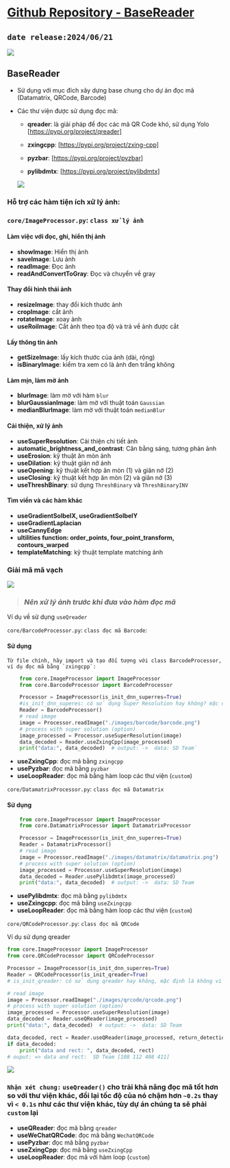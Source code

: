 # [Github Repository - BaseReader](https://github.com/ngcuongzth/BaseReaderPython.git)
## `date release:2024/06/21`

![](https://media.giphy.com/media/xT5LMywOTMWtK7iqSA/giphy.gif?cid=790b7611jqczv8h4ese9klj0b8hlm7km9u19ph8ottb9lhp7&ep=v1_gifs_search&rid=giphy.gif&ct=g)

## BaseReader 
- Sử dụng với mục đích xây dựng base chung cho dự án đọc mã (Datamatrix, QRCode, Barcode)
- Các thư viện được sử dụng đọc mã:
    
    - **qreader**: là giải pháp để đọc các mã QR Code khó, sử dụng Yolo [https://pypi.org/project/qreader]
    
    - **zxingcpp**: [https://pypi.org/project/zxing-cpp]

    - **pyzbar**: [https://pypi.org/project/pyzbar]

    - **pylibdmtx**: [https://pypi.org/project/pylibdmtx]


    ![][def]


### Hỗ trợ các hàm tiện ích xử lý ảnh:
    
### `core/ImageProcessor.py`: `class xử lý ảnh`
    
#### Làm việc với đọc, ghi, hiển thị ảnh

- **showImage**: Hiển thị ảnh 
- **saveImage**: Lưu ảnh
- **readImage**: Đọc ảnh 
- **readAndConvertToGray**: Đọc và chuyển về gray 

#### Thay đổi hình thái ảnh
    
- **resizeImage**: thay đổi kích thước ảnh 
- **cropImage**: cắt ảnh
- **rotateImage**: xoay ảnh
- **useRoiImage**: Cắt ảnh theo tọa độ và trả về ảnh được cắt 

#### Lấy thông tin ảnh

- **getSizeImage**: lấy kích thước của ảnh (dài, rộng)
- **isBinaryImage**: kiểm tra xem có là ảnh đen trắng không

#### Làm mịn, làm mờ ảnh

- **blurImage**: làm mờ với hàm `blur`
- **blurGaussianImage**: làm mờ với thuật toán `Gaussian`
- **medianBlurImage**: làm mờ với thuật toán `medianBlur`

#### Cải thiện, xử lý ảnh
- **useSuperResolution**: Cải thiện chi tiết ảnh 
- **automatic_brightness_and_contrast**: Cân bằng sáng, tương phản ảnh
- **useErosion**: kỹ thuật ăn mòn ảnh
- **useDilation**: kỹ thuật giãn nở ảnh 
- **useOpening**: kỹ thuật kết hợp ăn mòn (1) và giãn nở (2)
- **useClosing**: kỹ thuật kết hợp ăn mòn (2) và giãn nở (3)
- **useThreshBinary**: sử dụng `ThreshBinary` và `ThreshBinaryINV`

#### Tìm viền và các hàm khác
- **useGradientSolbelX, useGradientSolbelY**
- **useGradientLaplacian**
- **useCannyEdge**
- **ultilities function: order_points, four_point_transform, contours_warped**
- **templateMatching**: kỹ thuật template matching ảnh


### Giải mã mã vạch
![][def2]
> ### *Nên xử lý ảnh trước khi đưa vào hàm đọc mã*

Ví dụ về sử dụng `useQreader`

`core/BarcodeProcessor.py`: `class đọc mã Barcode`:
#### Sử dụng
    Từ file chính, hãy import và tạo đối tượng với class BarcodeProcessor, ví dụ đọc mã bằng `zxingcpp`:
    

```python
    from core.ImageProcessor import ImageProcessor
    from core.BarcodeProcessor import BarcodeProcessor

    Processor = ImageProcessor(is_init_dnn_superres=True) 
    #is_init_dnn_superes: có sử dụng Super Resolution hay không? mặc định là True
    Reader = BarcodeProcessor()
    # read image
    image = Processor.readImage("./images/barcode/barcode.png")
    # process with super solution (option)
    image_processed = Processor.useSuperResolution(image)
    data_decoded = Reader.useZxingCpp(image_processed)
    print("data:", data_decoded)  # output: ->  data: SD Team`
```


- **useZxingCpp**: đọc mã bằng `zxingcpp`
- **usePyzbar**: đọc mã bằng `pyzbar`
- **useLoopReader**: đọc mã bằng hàm loop các thư viện (`custom`)

`core/DatamatrixProcessor.py`: `class đọc mã Datamatrix`
#### Sử dụng

```python
    from core.ImageProcessor import ImageProcessor
    from core.DatamatrixProcessor import DatamatrixProcessor

    Processor = ImageProcessor(is_init_dnn_superres=True)
    Reader = DatamatrixProcessor()
    # read image
    image = Processor.readImage("./images/datamatrix/datamatrix.png")
    # process with super solution (option)
    image_processed = Processor.useSuperResolution(image)
    data_decoded = Reader.usePylibdmtx(image_processed)
    print("data:", data_decoded)  # output: ->  data: SD Team
```


- **usePylibdmtx**: đọc mã bằng `pylibdmtx`
- **useZxingcpp**: đọc mã bằng `useZxingcpp`
- **useLoopReader**: đọc mã bằng hàm loop các thư viện (`custom`)

`core/QRCodeProcessor.py`: `class đọc mã QRCode`

Ví dụ sử dụng qreader

```python
from core.ImageProcessor import ImageProcessor
from core.QRCodeProcessor import QRCodeProcessor

Processor = ImageProcessor(is_init_dnn_superres=True)
Reader = QRCodeProcessor(is_init_qreader=True)
# is_init_qreader: có sử dụng qreader hay không, mặc định là không vì nó tốn thời gian khởi tạo, đọc mã chậm hơn các thư viện khác, đổi lại nó đọc được mã khó và chính xác hơn là lấy được rect và sử dụng roi image

# read image
image = Processor.readImage("./images/qrcode/qrcode.png")
# process with super solution (option)
image_processed = Processor.useSuperResolution(image)
data_decoded = Reader.useQReader(image_processed)
print("data:", data_decoded)  # output: ->  data: SD Team

data_decoded, rect = Reader.useQReader(image_processed, return_detections=True)
if data_decoded:
    print("data and rect: ", data_decoded, rect)
# ouput: => data and rect:  SD Team [108 112 408 411]
```

![][def3]

### `Nhận xét chung:` `useQreader()` cho trải khả năng đọc mã tốt hơn so với thư viện khác, đổi lại tốc độ của nó chậm hơn `~0.2s` thay vì `< 0.1s` như các thư viện khác, tùy dự án chúng ta sẽ phải `custom` lại

- **useQReader**: đọc mã bằng `qreader`
- **useWeChatQRCode**: đọc mã bằng `WechatQRCode`
- **usePyzbar**: đọc mã bằng `pyzbar`
- **useZxingCpp**: đọc mã bằng `useZxingCpp`
- **useLoopReader**: đọc mã với hàm loop (`custom`)



[def]: https://media.giphy.com/media/v1.Y2lkPTc5MGI3NjExNG1ncG1pZWt1YTBxdXVjMWtydTJmcTkyb2Mxa2h6aWQ4MWhnOHp5YSZlcD12MV9naWZzX3NlYXJjaCZjdD1n/4pMX5rJ4PYAEM/giphy.gif
[def2]: https://media.giphy.com/media/l3q2K5jinAlChoCLS/giphy.gif?cid=82a1493bqchjujr3870tnynfa7bvsqci9mmldyfowzglma49&ep=v1_gifs_trending&rid=giphy.gif&ct=g
[def3]: https://media.giphy.com/media/v1.Y2lkPTc5MGI3NjExaXBkYzJydDVsYXlscW5lMnUycTRzd3lwY252cjl2NjJ2NXlhYzRsMSZlcD12MV9naWZzX3NlYXJjaCZjdD1n/3o8doT9BL7dgtolp7O/giphy.gif